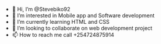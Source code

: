 - 👋 Hi, I’m @Stevebiko92
- 👀 I’m interested in Mobile app and Software development
- 🌱 I’m currently learning HTML and CSS
- 💞️ I’m looking to collaborate on web development project
- 📫 How to reach me call +254724875914

<!---
Stevebiko92/Stevebiko92 is a ✨ special ✨ repository because its `README.md` (this file) appears on your GitHub profile.
You can click the Preview link to take a look at your changes.
--->
